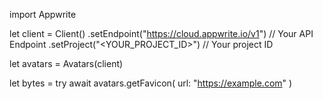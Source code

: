 import Appwrite

let client = Client()
    .setEndpoint("https://cloud.appwrite.io/v1") // Your API Endpoint
    .setProject("&lt;YOUR_PROJECT_ID&gt;") // Your project ID

let avatars = Avatars(client)

let bytes = try await avatars.getFavicon(
    url: "https://example.com"
)

